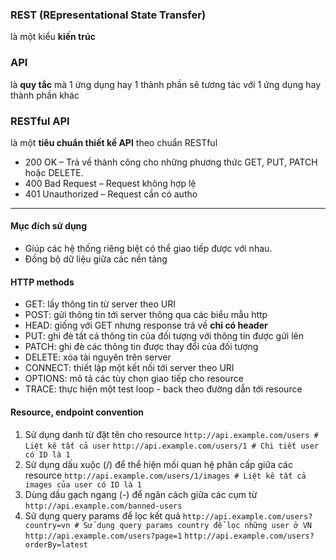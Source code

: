 ### REST (REpresentational State Transfer) 
là một kiểu **kiến trúc**

### API
là **quy tắc** mà 1 ứng dụng hay 1 thành phần sẽ tương tác với 1 ứng dụng hay thành phần khác

### RESTful API 
là một **tiêu chuẩn thiết kế API** theo chuẩn RESTful
- 200 OK – Trả về thành công cho những phương thức GET, PUT, PATCH hoặc DELETE.
- 400 Bad Request – Request không hợp lệ
- 401 Unauthorized – Request cần có autho

----
#### Mục đích sử dụng 
- Giúp các hệ thống riêng biệt có thể giao tiếp được với nhau.
- Đồng bộ dữ liệu giữa các nền tảng
#### HTTP methods
- GET: lấy thông tin từ server theo URI 
- POST: gửi thông tin tới server thông qua các biểu mẫu http
- HEAD: giống với GET nhưng response trả về **chỉ có header**
- PUT: ghi đè tất cả thông tin của đối tượng với thông tin được gửi lên
- PATCH: ghi đè các thông tin được thay đổi của đối tượng
- DELETE: xóa tài nguyên trên server
- CONNECT: thiết lập một kết nối tới server theo URI
- OPTIONS: mô tả các tùy chọn giao tiếp cho resource
- TRACE: thực hiện một test loop - back theo đường dẫn tới resource
#### Resource, endpoint convention
1. Sử dụng danh từ đặt tên cho resource
`http://api.example.com/users # Liệt kê tất cả user` 
`http://api.example.com/users/1 # Chi tiết user có ID là 1`
2. Sử dụng dấu xuộc (/) để thể hiện mối quan hệ phân cấp giữa các resource
`http://api.example.com/users/1/images # Liệt kê tất cả images của user có ID là 1`
3. Dùng dấu gạch ngang (-) để ngăn cách giữa các cụm từ
`http://api.example.com/banned-users`
4. Sử dụng query params để lọc kết quả
`http://api.example.com/users?country=vn # Sử dụng query params country để lọc những user ở VN`
`http://api.example.com/users?page=1`
`http://api.example.com/users?orderBy=latest`
